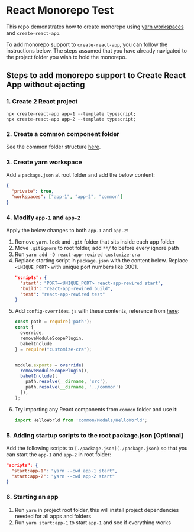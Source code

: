 # React Monorepo Test

This repo demonstrates how to create monorepo using [yarn workspaces](https://classic.yarnpkg.com/en/docs/workspaces/) and `create-react-app`.

To add monorepo support to `create-react-app`, you can follow the instructions below. 
The steps assumed that you have already navigated to the project folder you wish to hold the monorepo. 

## Steps to add monorepo support to Create React App without ejecting

### 1. Create 2 React project
```
npx create-react-app app-1 --template typescript;
npx create-react-app app-2 --template typescript;
```

### 2. Create a common component folder
See the common folder structure [here](./common).

### 3. Create yarn workspace
Add a `package.json` at root folder and add the below content:
```json
{
  "private": true,
  "workspaces": ["app-1", "app-2", "common"]
}
```

### 4. Modify `app-1` and `app-2`
Apply the below changes to both `app-1` and `app-2`:
1. Remove `yarn.lock` and `.git` folder that sits inside each app folder
2. Move `.gitignore` to root folder, add `**/` to before every ignore path
3. Run `yarn add -D react-app-rewired customize-cra`
4. Replace starting script in `package.json` with the content below. Replace `<UNIQUE_PORT>` with unique port numbers like 3001.
    ```json
    "scripts": {
      "start": "PORT=<UNIQUE_PORT> react-app-rewired start",
      "build": "react-app-rewired build",
      "test": "react-app-rewired test"
    }
    ```
5. Add `config-overrides.js` with these contents, reference from [here](https://github.com/facebook/create-react-app/issues/1333#issuecomment-356800381):
    ```js
    const path = require('path');
    const {
      override,
      removeModuleScopePlugin,
      babelInclude
    } = require("customize-cra");


    module.exports = override(
      removeModuleScopePlugin(),
      babelInclude([
        path.resolve(__dirname, 'src'),
        path.resolve(__dirname, '../common')
      ]),
    );
    ```
6. Try importing any React components from `common` folder and use it:  
    ```js
    import HelloWorld from 'common/Modals/HelloWorld';
    ```

### 5. Adding startup scripts to the root package.json [Optional]
Add the following scripts to `[./package.json](./package.json)` so that you can start the `app-1` and `app-2` in root folder:
```json
"scripts": {
  "start:app-1": "yarn --cwd app-1 start",
  "start:app-2": "yarn --cwd app-2 start"
}
```

### 6. Starting an app
1. Run `yarn` in project root folder, this will install project dependencies needed for all apps and folders
2. Run `yarn start:app-1` to start `app-1` and see if everything works
